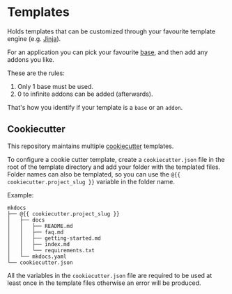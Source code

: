 # Templates

Holds templates that can be customized through your favourite template engine (e.g. [Jinja](https://palletsprojects.com/projects/jinja/)).

For an application you can pick your favourite [base](./bases/), and then add any addons you like.

These are the rules:

1. Only 1 base must be used.
1. 0 to infinite addons can be added (afterwards).

That's how you identify if your template is a `base` or an `addon`.

## Cookiecutter

This repository maintains multiple [cookiecutter](https://www.cookiecutter.io/) templates.

To configure a cookie cutter template, create a `cookiecutter.json` file in the root of the template directory and add your folder with the templated files. Folder names can also be templated, so you can use the `@{{ cookiecutter.project_slug }}` variable in the folder name.

Example:

```text
mkdocs
├── @{{ cookiecutter.project_slug }}
│   ├── docs
│   │   ├── README.md
│   │   ├── faq.md
│   │   ├── getting-started.md
│   │   ├── index.md
│   │   └── requirements.txt
│   └── mkdocs.yaml
└── cookiecutter.json
```

All the variables in the `cookiecutter.json` file are required to be used at least once in the template files otherwise an error will be produced.
